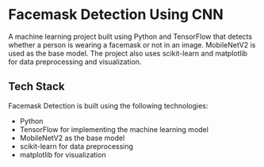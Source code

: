 # Facemask Detection Using CNN

A machine learning project built using Python and TensorFlow that detects whether a person is wearing a facemask or not in an image. MobileNetV2 is used as the base model. The project also uses scikit-learn and matplotlib for data preprocessing and visualization.

## Tech Stack

Facemask Detection is built using the following technologies:

- Python
- TensorFlow for implementing the machine learning model
- MobileNetV2 as the base model
- scikit-learn for data preprocessing
- matplotlib for visualization

